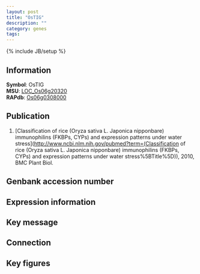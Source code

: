 ```yaml
---
layout: post
title: "OsTIG"
description: ""
category: genes
tags: 
---
```

{% include JB/setup %}

## Information
__Symbol__: OsTIG  
__MSU__: [LOC_Os06g20320](http://rice.plantbiology.msu.edu/cgi-bin/ORF_infopage.cgi?orf=LOC_Os06g20320)  
__RAPdb__: [Os06g0308000](http://rapdb.dna.affrc.go.jp/viewer/gbrowse_details/irgsp1?name=Os06g0308000)  

## Publication
1. [Classification of rice (Oryza sativa L. Japonica nipponbare) immunophilins (FKBPs, CYPs) and expression patterns under water stress](http://www.ncbi.nlm.nih.gov/pubmed?term=(Classification of rice (Oryza sativa L. Japonica nipponbare) immunophilins (FKBPs, CYPs) and expression patterns under water stress%5BTitle%5D)), 2010, BMC Plant Biol.

## Genbank accession number

## Expression information

## Key message

## Connection

## Key figures


